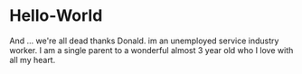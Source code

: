 # Hello-World
And ... we're all dead thanks Donald.
im an unemployed service industry worker. I am a single parent to a wonderful almost 3 year old who I love with all my heart.
